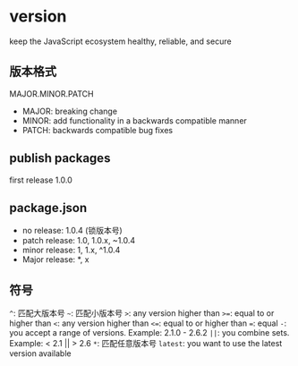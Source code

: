# version

keep the JavaScript ecosystem healthy, reliable, and secure

## 版本格式

MAJOR.MINOR.PATCH

- MAJOR: breaking change
- MINOR: add functionality in a backwards compatible manner
- PATCH: backwards compatible bug fixes

## publish packages

first release 1.0.0

## package.json

- no release: 1.0.4 (锁版本号)
- patch release: 1.0, 1.0.x, ~1.0.4
- minor release: 1, 1.x, ^1.0.4
- Major release: *, x

## 符号

`^`: 匹配大版本号
`~`: 匹配小版本号
`>`: any version higher than
`>=`: equal to or higher than
`<`: any version higher than
`<=`: equal to or higher than
`=`: equal
`-`: you accept a range of versions. Example: 2.1.0 - 2.6.2
`||`: you combine sets. Example: < 2.1 || > 2.6
`*`: 匹配任意版本号
`latest`: you want to use the latest version available
